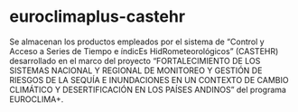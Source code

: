 # euroclimaplus-castehr
Se almacenan los productos empleados por el sistema de “Control y Acceso a Series de Tiempo e índicEs HidRometeorológicos” (CASTEHR) desarrollado en el marco del proyecto “FORTALECIMIENTO DE LOS SISTEMAS NACIONAL Y REGIONAL DE MONITOREO Y GESTIÓN DE RIESGOS DE LA SEQUÍA E INUNDACIONES EN UN CONTEXTO DE CAMBIO CLIMÁTICO Y DESERTIFICACIÓN EN LOS PAÍSES ANDINOS” del programa EUROCLIMA+.

